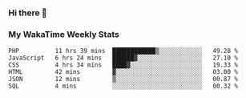 ### Hi there 👋

<!--
**royschrauwen/royschrauwen** is a ✨ _special_ ✨ repository because its `README.md` (this file) appears on your GitHub profile.

Here are some ideas to get you started:

- 🔭 I’m currently working on ...
- 🌱 I’m currently learning ...
- 👯 I’m looking to collaborate on ...
- 🤔 I’m looking for help with ...
- 💬 Ask me about ...
- 📫 How to reach me: ...
- 😄 Pronouns: ...
- ⚡ Fun fact: ...
-->


### My WakaTime Weekly Stats
<!--START_SECTION:waka-->

```text
PHP          11 hrs 39 mins  ████████████▒░░░░░░░░░░░░   49.28 %
JavaScript   6 hrs 24 mins   ██████▓░░░░░░░░░░░░░░░░░░   27.10 %
CSS          4 hrs 34 mins   ████▓░░░░░░░░░░░░░░░░░░░░   19.33 %
HTML         42 mins         ▓░░░░░░░░░░░░░░░░░░░░░░░░   03.00 %
JSON         12 mins         ▒░░░░░░░░░░░░░░░░░░░░░░░░   00.87 %
SQL          4 mins          ░░░░░░░░░░░░░░░░░░░░░░░░░   00.32 %
```

<!--END_SECTION:waka-->
